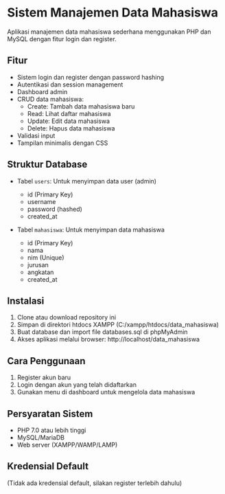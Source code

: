 # Sistem Manajemen Data Mahasiswa

Aplikasi manajemen data mahasiswa sederhana menggunakan PHP dan MySQL dengan fitur login dan register.

## Fitur

- Sistem login dan register dengan password hashing
- Autentikasi dan session management
- Dashboard admin
- CRUD data mahasiswa:
  - Create: Tambah data mahasiswa baru
  - Read: Lihat daftar mahasiswa
  - Update: Edit data mahasiswa
  - Delete: Hapus data mahasiswa
- Validasi input
- Tampilan minimalis dengan CSS

## Struktur Database

- Tabel `users`: Untuk menyimpan data user (admin)
  - id (Primary Key)
  - username
  - password (hashed)
  - created_at

- Tabel `mahasiswa`: Untuk menyimpan data mahasiswa
  - id (Primary Key)
  - nama
  - nim (Unique)
  - jurusan
  - angkatan
  - created_at

## Instalasi

1. Clone atau download repository ini
2. Simpan di direktori htdocs XAMPP (C:/xampp/htdocs/data_mahasiswa)
3. Buat database dan import file databases.sql di phpMyAdmin
4. Akses aplikasi melalui browser: http://localhost/data_mahasiswa

## Cara Penggunaan

1. Register akun baru
2. Login dengan akun yang telah didaftarkan
3. Gunakan menu di dashboard untuk mengelola data mahasiswa

## Persyaratan Sistem

- PHP 7.0 atau lebih tinggi
- MySQL/MariaDB
- Web server (XAMPP/WAMP/LAMP)

## Kredensial Default

(Tidak ada kredensial default, silakan register terlebih dahulu)